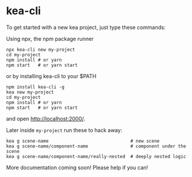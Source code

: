 # kea-cli

To get started with a new kea project, just type these commands:

Using npx, the npm package runner
```
npx kea-cli new my-project
cd my-project
npm install # or yarn
npm start   # or yarn start
```

or by installing kea-cli to your $PATH
```
npm install kea-cli -g 
kea new my-project
cd my-project
npm install # or yarn
npm start   # or yarn start
```

and open [http://localhost:2000/](http://localhost:2000/).

Later inside `my-project` run these to hack away:

```
kea g scene-name                               # new scene
kea g scene-name/component-name                # component under the scene
kea g scene-name/component-name/really-nested  # deeply nested logic
```

More documentation coming soon! Please help if you can!

